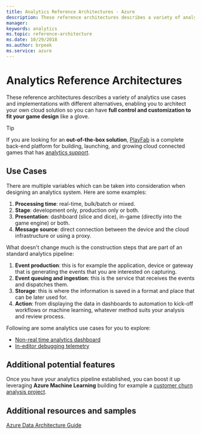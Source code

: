 ```yaml
---
title: Analytics Reference Architectures - Azure
description: These reference architectures describes a variety of analytics use cases and implementations with different alternatives, enabling you to architect your own cloud solution so you can have full control and customization to fit your game design like a glove.
manager: 
keywords: analytics 
ms.topic: reference-architecture
ms.date: 10/29/2018
ms.author: brpeek
ms.service: azure
---
```


# Analytics Reference Architectures

These reference architectures describes a variety of analytics use cases and implementations with different alternatives, enabling you to architect your own cloud solution so you can have **full control and customization to fit your game design** like a glove.

> [!TIP]
> If you are looking for an **out-of-the-box solution**, [PlayFab](https://playfab.com/features/#analytics) is a complete back-end platform for building, launching, and growing cloud connected games that has [analytics support](https://api.playfab.com/docs/tutorials/landing-players/).

## Use Cases

There are multiple variables which can be taken into consideration when designing an analytics system. Here are some examples:

1. **Processing time**: real-time, bulk/batch or mixed.
2. **Stage**: development only, production only or both.
3. **Presentation**: dashboard (slice and dice), in-game (directly into the game engine) or both.
4. **Message source**: direct connection between the device and the cloud infrastructure or using a proxy.

What doesn't change much is the construction steps that are part of an standard analytics pipeline:

1. **Event production**: this is for example the application, device or gateway that is generating the events that you are interested on capturing.
2. **Event queuing and ingestion**: this is the service that receives the events and dispatches them.
3. **Storage**: this is where the information is saved in a format and place that can be later used for.
4. **Action**: from displaying the data in dashboards to automation to kick-off workflows or machine learning, whatever method suits your analysis and review process.

Following are some analytics use cases for you to explore:

- [Non-real time analytics dashboard](./analytics-nonrealtime.md)
- [In-editor debugging telemetry](./analytics-devtuning.md)

## Additional potential features

Once you have your analytics pipeline established, you can boost it up leveraging **Azure Machine Learning** building for example a [customer churn analysis project](https://docs.microsoft.com/azure/machine-learning/studio/azure-ml-customer-churn-scenario).

## Additional resources and samples

[Azure Data Architecture Guide](https://docs.microsoft.com/azure/architecture/data-guide/)